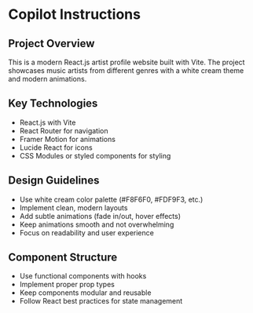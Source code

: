 # Copilot Instructions

<!-- Use this file to provide workspace-specific custom instructions to Copilot. For more details, visit https://code.visualstudio.com/docs/copilot/copilot-customization#_use-a-githubcopilotinstructionsmd-file -->

## Project Overview
This is a modern React.js artist profile website built with Vite. The project showcases music artists from different genres with a white cream theme and modern animations.

## Key Technologies
- React.js with Vite
- React Router for navigation
- Framer Motion for animations
- Lucide React for icons
- CSS Modules or styled components for styling

## Design Guidelines
- Use white cream color palette (#F8F6F0, #FDF9F3, etc.)
- Implement clean, modern layouts
- Add subtle animations (fade in/out, hover effects)
- Keep animations smooth and not overwhelming
- Focus on readability and user experience

## Component Structure
- Use functional components with hooks
- Implement proper prop types
- Keep components modular and reusable
- Follow React best practices for state management
